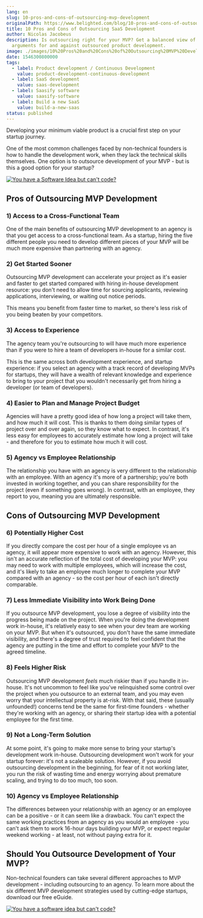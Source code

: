 ```yaml
---
lang: en
slug: 10-pros-and-cons-of-outsourcing-mvp-development
originalPath: https://www.belighted.com/blog/10-pros-and-cons-of-outsourcing-mvp-development
title: 10 Pros and Cons of Outsourcing SaaS Development
author: Nicolas Jacobeus
description: Is outsourcing right for your MVP? Get a balanced view of the
  arguments for and against outsourced product development.
image: ./images/10%20Pros%20and%20Cons%20of%20Outsourcing%20MVP%20Development.jpg
date: 1546300800000
tags:
  - label: Product development / Continuous Development
    value: product-development-continuous-development
  - label: SaaS development
    value: saas-development
  - label: Saasify software
    value: saasify-software
  - label: Build a new SaaS
    value: build-a-new-saas
status: published
---
```

Developing your minimum viable product is a crucial first step on your startup journey.

One of the most common challenges faced by non-technical founders is how to handle the development work, when they lack the technical skills themselves. One option is to outsource development of your MVP - but is this a good option for your startup?

[![You have a Software Idea but can't code?](/images/legacy-cta/CmbFPGk6QWSw4YLsAxURq.png)](https://cta-redirect.hubspot.com/cta/redirect/1684659/370139d4-de4e-4110-9c62-c564f92ccfd5)

  
Pros of Outsourcing MVP Development
--------------------------------------

### 1) Access to a Cross-Functional Team

One of the main benefits of outsourcing MVP development to an agency is that you get access to a cross-functional team. As a startup, hiring the five different people you need to develop different pieces of your MVP will be much more expensive than partnering with an agency.

### 2) Get Started Sooner

Outsourcing MVP development can accelerate your project as it's easier and faster to get started compared with hiring in-house development resource: you don't need to allow time for sourcing applicants, reviewing applications, interviewing, or waiting out notice periods.

This means you benefit from faster time to market, so there's less risk of you being beaten by your competitors.

### 3) Access to Experience

The agency team you're outsourcing to will have much more experience than if you were to hire a team of developers in-house for a similar cost.

This is the same across both development experience, and startup experience: if you select an agency with a track record of developing MVPs for startups, they will have a wealth of relevant knowledge and experience to bring to your project that you wouldn't necessarily get from hiring a developer (or team of developers).

### 4) Easier to Plan and Manage Project Budget

Agencies will have a pretty good idea of how long a project will take them, and how much it will cost. This is thanks to them doing similar types of project over and over again, so they know what to expect. In contrast, it's less easy for employees to accurately estimate how long a project will take - and therefore for you to estimate how much it will cost.

### 5) Agency vs Employee Relationship

The relationship you have with an agency is very different to the relationship with an employee. With an agency it's more of a partnership; you're both invested in working together, and you can share responsibility for the project (even if something goes wrong). In contrast, with an employee, they report to you, meaning you are ultimately responsible.

Cons of Outsourcing MVP Development
-----------------------------------

### 6) Potentially Higher Cost

If you directly compare the cost per hour of a single employee vs an agency, it will appear more expensive to work with an agency. However, this isn't an accurate reflection of the total cost of developing your MVP: you may need to work with multiple employees, which will increase the cost, and it's likely to take an employee much longer to complete your MVP compared with an agency - so the cost per hour of each isn't directly comparable.

### 7) Less Immediate Visibility into Work Being Done

If you outsource MVP development, you lose a degree of visibility into the progress being made on the project. When you're doing the development work in-house, it's relatively easy to see when your dev team are working on your MVP. But when it's outsourced, you don't have the same immediate visibility, and there's a degree of trust required to feel confident that the agency are putting in the time and effort to complete your MVP to the agreed timeline.

### 8) Feels Higher Risk

Outsourcing MVP development _feels_ much riskier than if you handle it in-house. It's not uncommon to feel like you've relinquished some control over the project when you outsource to an external team, and you may even worry that your intellectual property is at-risk. With that said, these (usually unfounded!) concerns tend be the same for first-time founders - whether they're working with an agency, or sharing their startup idea with a potential employee for the first time.

### 9) Not a Long-Term Solution

At some point, it's going to make more sense to bring your startup's development work in-house. Outsourcing development won't work for your startup forever: it's not a scaleable solution. However, if you avoid outsourcing development in the beginning, for fear of it not working later, you run the risk of wasting time and energy worrying about premature scaling, and trying to do too much, too soon.

### 10) Agency vs Employee Relationship

The differences between your relationship with an agency or an employee can be a positive - or it can seem like a drawback. You can't expect the same working practices from an agency as you would an employee - you can't ask them to work 16-hour days building your MVP, or expect regular weekend working - at least, not without paying extra for it.

Should You Outsource Development of Your MVP?
---------------------------------------------

Non-technical founders can take several different approaches to MVP development - including outsourcing to an agency. To learn more about the six different MVP development strategies used by cutting-edge startups, download our free eGuide.

[![You have a software idea but can't code?](/images/legacy-cta/2r_muYcfC0X7-yUFIS_kd.png)](https://cta-redirect.hubspot.com/cta/redirect/1684659/2a757af5-8c70-4e5b-bd84-3e0c399fa61d)